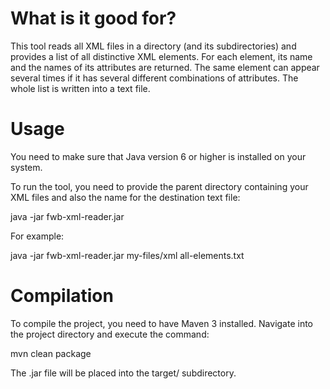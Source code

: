 # What is it good for?

This tool reads all XML files in a directory (and its subdirectories) and provides a list of all 
distinctive XML elements. For each element, its name and the names of its attributes are returned.
The same element can appear several times if it has several different combinations of attributes.
The whole list is written into a text file.

# Usage

You need to make sure that Java version 6 or higher is installed on your system.

To run the tool, you need to provide the parent directory containing your XML files and also 
the name for the destination text file:

java -jar fwb-xml-reader.jar <input-dir> <output-file>

For example:

java -jar fwb-xml-reader.jar my-files/xml all-elements.txt

# Compilation

To compile the project, you need to have Maven 3 installed. Navigate into the project directory 
and execute the command:

mvn clean package

The .jar file will be placed into the target/ subdirectory.